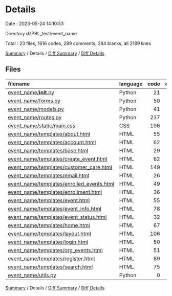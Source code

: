 # Details

Date : 2023-05-24 14:10:53

Directory d:\\PBL_test\\event_name

Total : 23 files,  1616 codes, 289 comments, 284 blanks, all 2189 lines

[Summary](results.md) / Details / [Diff Summary](diff.md) / [Diff Details](diff-details.md)

## Files
| filename | language | code | comment | blank | total |
| :--- | :--- | ---: | ---: | ---: | ---: |
| [event_name/__init__.py](/event_name/__init__.py) | Python | 21 | 0 | 7 | 28 |
| [event_name/forms.py](/event_name/forms.py) | Python | 50 | 79 | 18 | 147 |
| [event_name/models.py](/event_name/models.py) | Python | 41 | 47 | 26 | 114 |
| [event_name/routes.py](/event_name/routes.py) | Python | 237 | 52 | 83 | 372 |
| [event_name/static/main.css](/event_name/static/main.css) | CSS | 196 | 12 | 48 | 256 |
| [event_name/templates/about.html](/event_name/templates/about.html) | HTML | 55 | 1 | 8 | 64 |
| [event_name/templates/account.html](/event_name/templates/account.html) | HTML | 62 | 0 | 6 | 68 |
| [event_name/templates/base.html](/event_name/templates/base.html) | HTML | 29 | 35 | 3 | 67 |
| [event_name/templates/create_event.html](/event_name/templates/create_event.html) | HTML | 62 | 0 | 0 | 62 |
| [event_name/templates/customer_care.html](/event_name/templates/customer_care.html) | HTML | 149 | 0 | 7 | 156 |
| [event_name/templates/email.html](/event_name/templates/email.html) | HTML | 26 | 0 | 2 | 28 |
| [event_name/templates/enrolled_events.html](/event_name/templates/enrolled_events.html) | HTML | 49 | 0 | 6 | 55 |
| [event_name/templates/enrollment.html](/event_name/templates/enrollment.html) | HTML | 36 | 0 | 8 | 44 |
| [event_name/templates/event.html](/event_name/templates/event.html) | HTML | 55 | 3 | 5 | 63 |
| [event_name/templates/event_info.html](/event_name/templates/event_info.html) | HTML | 78 | 3 | 6 | 87 |
| [event_name/templates/event_status.html](/event_name/templates/event_status.html) | HTML | 32 | 0 | 8 | 40 |
| [event_name/templates/home.html](/event_name/templates/home.html) | HTML | 67 | 3 | 8 | 78 |
| [event_name/templates/layout.html](/event_name/templates/layout.html) | HTML | 106 | 33 | 8 | 147 |
| [event_name/templates/login.html](/event_name/templates/login.html) | HTML | 50 | 0 | 5 | 55 |
| [event_name/templates/org_events.html](/event_name/templates/org_events.html) | HTML | 51 | 3 | 7 | 61 |
| [event_name/templates/register.html](/event_name/templates/register.html) | HTML | 89 | 0 | 6 | 95 |
| [event_name/templates/search.html](/event_name/templates/search.html) | HTML | 75 | 3 | 7 | 85 |
| [event_name/utils.py](/event_name/utils.py) | Python | 0 | 15 | 2 | 17 |

[Summary](results.md) / Details / [Diff Summary](diff.md) / [Diff Details](diff-details.md)